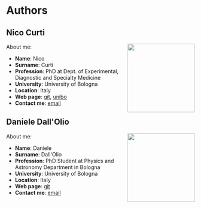 # Authors

## Nico Curti

<img align="right" width="180" height="183" src="https://avatars0.githubusercontent.com/u/24650975?s=400&v=4"> About me:
-  **Name**: Nico
-  **Surname**: Curti
-  **Profession**: PhD at Dept. of Experimental, Diagnostic and Specialty Medicine
-  **University**: University of Bologna
-  **Location**: Italy
-  **Web page**: [git](https://github.com/Nico-Curti), [unibo](https://www.unibo.it/sitoweb/nico.curti2)
-  **Contact me**: [email](mailto:nico.curti2@unibo.it)

## Daniele Dall'Olio

<img align="right" width="180" height="183" src="https://avatars3.githubusercontent.com/u/23407684?s=400&v=4"> About me:
-  **Name**: Daniele
-  **Surname**: Dall'Olio
-  **Profession**: PhD Student at Physics and Astronomy Department in Bologna
-  **University**: University of Bologna
-  **Location**: Italy
-  **Web page**: [git](https://github.com/DanieleDallOlio)
-  **Contact me**: [email](mailto:daniele.dallolio@studio.unibo.it)
